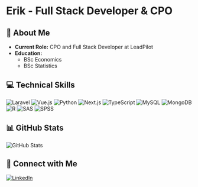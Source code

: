 # Erik - Full Stack Developer & CPO

## 🚀 About Me
- **Current Role:** CPO and Full Stack Developer at LeadPilot
- **Education:** 
  - BSc Economics
  - BSc Statistics

## 💻 Technical Skills
![Laravel](https://img.shields.io/badge/Laravel-FF2D20?style=for-the-badge&logo=laravel&logoColor=white)
![Vue.js](https://img.shields.io/badge/Vue.js-35495E?style=for-the-badge&logo=vue.js&logoColor=4FC08D)
![Python](https://img.shields.io/badge/Python-3776AB?style=for-the-badge&logo=python&logoColor=white)
![Next.js](https://img.shields.io/badge/Next.js-000000?style=for-the-badge&logo=next.js&logoColor=white)
![TypeScript](https://img.shields.io/badge/TypeScript-007ACC?style=for-the-badge&logo=typescript&logoColor=white)
![MySQL](https://img.shields.io/badge/MySQL-00000F?style=for-the-badge&logo=mysql&logoColor=white)
![MongoDB](https://img.shields.io/badge/MongoDB-4EA94B?style=for-the-badge&logo=mongodb&logoColor=white)
![R](https://img.shields.io/badge/R-276DC3?style=for-the-badge&logo=r&logoColor=white)
![SAS](https://img.shields.io/badge/SAS-3E6D9C?style=for-the-badge&logo=sas&logoColor=white)
![SPSS](https://img.shields.io/badge/SPSS-0072C6?style=for-the-badge&logo=ibm&logoColor=white)

## 📊 GitHub Stats
![GitHub Stats](https://github-readme-stats.vercel.app/api?username=ulrikson&show_icons=true&theme=radical)

## 🤝 Connect with Me
[![LinkedIn](https://img.shields.io/badge/LinkedIn-0077B5?style=for-the-badge&logo=linkedin&logoColor=white)](https://www.linkedin.com/in/erik-billebjer-ulrikson)
